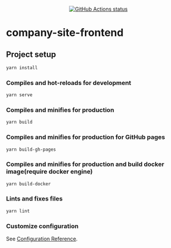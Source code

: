 <!--
 * @Date: 2020-04-23 09:05:45
 * @LastEditors: 曾令宇
 * @LastEditTime: 2020-04-29 14:29:54
 * @FilePath: \company-site-frontend\README.md
 -->
<p align="center">
    <a href="https://github.com/zly981026/company-site-frontend"><img alt="GitHub Actions status" src="https://github.com/zly981026/company-site-frontend/workflows/Published%20to%20GitHub%20Pages/badge.svg"></a>
</p>

# company-site-frontend

## Project setup

```bash
yarn install
```

### Compiles and hot-reloads for development

```bash
yarn serve
```

### Compiles and minifies for production

```bash
yarn build
```

### Compiles and minifies for production for GitHub pages

```bash
yarn build-gh-pages
```

### Compiles and minifies for production and build docker image(require docker engine)

```bash
yarn build-docker
```

### Lints and fixes files

```bash
yarn lint
```

### Customize configuration

See [Configuration Reference](https://cli.vuejs.org/config/).
